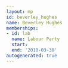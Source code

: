 ```yaml
---
layout: mp
id: beverley_hughes
name: Beverley Hughes
memberships:
- id: lab
  name: Labour Party
  start: 
  end: '2010-03-30'
autogenerated: true
---
```

